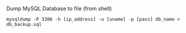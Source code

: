 Dump MySQL Database to file (from shell)

`mysqldump -P 3306 -h [ip_address] -u [uname] -p [pass] db_name > db_backup.sql`

